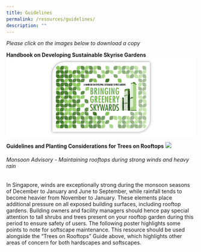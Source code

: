 ```yaml
---
title: Guidelines
permalink: /resources/guidelines/
description: ""
---
```

*Please click on the images below to download a copy*
 
**Handbook on Developing Sustainable Skyrise Gardens**   [![](/images/Graphics/Skyrise%20Greenery%20Handbook.png)](/files/nparks%20skyrise%20greenery%20handbook_202303.pdf)
 
 **Guidelines and Planting Considerations for Trees on Rooftops**
[![](![](/images/Icons/trees%20on%20rooftops_border.png))](/files/trees%20on%20rooftops%20-%20guidelines%20and%20planting%20considerations.pdf)

###### Monsoon Advisory - Maintaining rooftops during strong winds and heavy rain

In Singapore, winds are exceptionally strong during the monsoon seasons of December to January and June to September, while rainfall tends to become heavier from November to January. These elements place additional pressure on all exposed building surfaces, including rooftop gardens. Building owners and facility managers should hence pay special attention to tall shrubs and trees present on your rooftop garden during this period to ensure safety of users. The following poster highlights some points to note for softscape maintenance. This resource should be used alongside the “Trees on  Rooftops” Guide above, which highlights other areas of concern for both hardscapes and softscapes.[](/files/monsoon%20advisory%20-%20rooftop%20garden%202023.pdf)